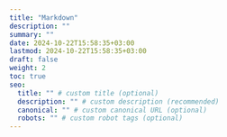 ```yaml
---
title: "Markdown"
description: ""
summary: ""
date: 2024-10-22T15:58:35+03:00
lastmod: 2024-10-22T15:58:35+03:00
draft: false
weight: 2
toc: true
seo:
  title: "" # custom title (optional)
  description: "" # custom description (recommended)
  canonical: "" # custom canonical URL (optional)
  robots: "" # custom robot tags (optional)
---
```

